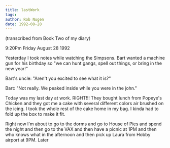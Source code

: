```yaml
---
title: lastWork
tags: 
author: Rob Nugen
date: 1992-08-28
---
```


<p class=note>(transcribed from Book Two of my diary)

<p class=date>9:20Pm Friday August 28 1992</p>

<p>Yesterday I took notes while watching the Simpsons.  Bart wanted a
machine gun for his birthday so "we can hunt gangs, spell out things,
or bring in the new year!"</p>

<p>Bart's uncle: "Aren't you excited to see what it is?"</p>

<p>Bart: "Not really.  We peaked inside while you were in the john."</p>

<p>Today was my last day at work.  RIGHT!!!  They bought lunch from
Popeye's Chicken and they got me a cake with several different colors
air brushed on the icing.  I took the whole rest of the cake home in
my bag.  I kinda had to fold up the box to make it fit.</p>

<p>Right now I'm about to go to the dorms and go to House of Pies and
spend the night and then go to the VAX and then have a picnic at 1PM
and then who knows what in the afternoon and then pick up Laura from
Hobby airport at 9PM.  Later</p>

